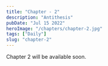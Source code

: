 ```yaml
---
title: "Chapter - 2"
description: "Antithesis"
pubDate: "Jul 15 2022"
heroImage: "/chapters/chapter-2.jpg"
tags: ["Daily"]
slug: "chapter-2"
---
```


Chapter 2 will be available soon.
